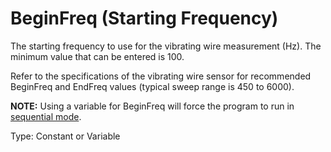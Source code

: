 # BeginFreq (Starting Frequency)

The starting frequency to use for the vibrating wire measurement (Hz). The minimum value that can be entered is 100.

Refer to the specifications of the vibrating wire sensor for recommended BeginFreq and EndFreq values (typical sweep range is 450 to 6000).

**NOTE:** Using a variable for BeginFreq will force the program to run in [sequential mode](../Instructions/sequentialmodepipeli2.md).

Type: Constant or Variable
